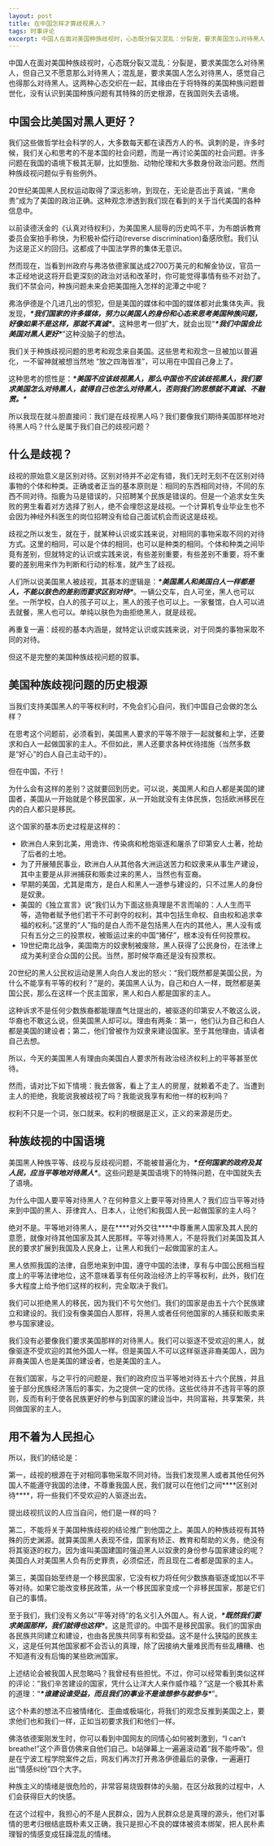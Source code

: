 ```yaml
---
layout: post
title: 在中国怎样才算歧视黑人？
tags: 时事评论
excerpt: 中国人在面对美国种族歧视时，心态既分裂又混乱：分裂是，要求美国怎么对待黑人，但自己又不愿意那么对待黑人；混乱是，要求美国人怎么对待黑人，感觉自己也得那么对待黑人。这两种心态交织在一起，其缘由在于将特殊的美国种族问题普世化，没有认识到美国种族问题有其特殊的历史根源，在我国则失去语境。
---
```


中国人在面对美国种族歧视时，心态既分裂又混乱：分裂是，要求美国怎么对待黑人，但自己又不愿意那么对待黑人；混乱是，要求美国人怎么对待黑人，感觉自己也得那么对待黑人。这两种心态交织在一起，其缘由在于将特殊的美国种族问题普世化，没有认识到美国种族问题有其特殊的历史根源，在我国则失去语境。

## 中国会比美国对黑人更好？

我们这些做哲学社会科学的人，大多数每天都在读西方人的书。讽刺的是，许多时候，我们关心和思考的不是本国的社会问题，而是一再讨论美国的社会问题。许多问题在我国的语境下极其无聊，比如堕胎、动物伦理和大多数身份政治问题。然而种族歧视问题似乎有些例外。

20世纪美国黑人民权运动取得了深远影响，到现在，无论是否出于真诚，“黑命贵”成为了美国的政治正确。这种观念渗透到我们现在看到的关于当代美国的各种信息中。

以前读德沃金的《认真对待权利》，为美国黑人屈辱的历史鸣不平，为布朗诉教育委员会案拍手称快，为积极补偿行动(reverse discrimination)备感欣慰。我们认为这是正义的回归。这都成了中国法学界的集体无意识。

然而现在，当看到州政府与弗洛依德家属达成2700万美元的和解金协议，官员一本正经地说这将开启更深刻的政治对话和改革时，你可能觉得事情有些不对劲了。我们不禁会问，种族问题未来会把美国拖入怎样的泥潭之中呢？

弗洛伊德是个几进几出的惯犯，但是美国的媒体和中国的媒体都对此集体失声。我发现，***\*我们国家的许多媒体，努力以美国人的身份和心态来思考美国种族问题，好像如果不是这样，那就不真诚\****。这种思考一但扩大，就会出现“***\*我们中国会比美国对黑人更好\****”这种没脑子的想法。

我们关于种族歧视问题的思考和观念来自美国。这些思考和观念一旦被加以普遍化，一不留神就被想当然地 “放之四海皆准”，可以用在中国自己身上了。

这种思考的惯性是：***\*美国不应该歧视黑人，那么中国也不应该歧视黑人，我们要求美国怎么对待黑人，就得自己也怎么对待黑人，否则我们的思想就不真诚、不融贯。\****

所以我现在就斗胆直接问：我们是在歧视黑人吗？我们要像我们期待美国那样地对待黑人吗？什么是属于我们自己的歧视问题？

## 什么是歧视？

歧视的原始意义是区别对待。区别对待并不必定有错，我们无时无刻不在区别对待事物的个体和种类。正确或者正当的基本原则是：相同的东西相同对待，不同的东西不同对待。指鹿为马是错误的，只招聘某个民族是错误的。但是一个追求女生失败的男生看着对方选择了别人，绝不会埋怨这是歧视。一个计算机专业毕业生也不会因为神经外科医生的岗位招聘没有给自己面试机会而说这是歧视。

歧视之所以发生，就在于，就某种认识或实践来说，对相同的事物采取不同的对待方式。这里的相同，可以是个体的相同，也可以是种类的相同。个体和种类之间毕竟有差别，但就特定的认识或实践来说，有些差别重要，有些差别不重要，将不重要的差别用来作为判断和行动的标准，就产生了歧视。

人们所以说美国黑人被歧视，其基本的逻辑是：***\*美国黑人和美国白人一样都是人，不能以肤色的差别而要求区别对待\****。一辆公交车，白人可坐，黑人也可以坐。一所学校，白人的孩子可以上，黑人的孩子也可以上。一家餐馆，白人可以进去就餐，黑人也可以。单纯以肤色为由拒绝黑人，就是歧视。

再重复一遍：歧视的基本内涵是，就特定认识或实践来说，对于同类的事物采取不同的对待。

但这不是完整的美国种族歧视问题的叙事。

## 美国种族歧视问题的历史根源

当我们支持美国黑人的平等权利时，不免会扪心自问，我们中国自己会做的怎么样？

在思考这个问题前，必须看到，美国黑人要求的平等不限于一起就餐和上学，还要求和白人一起做国家的主人。不但如此，黑人还要求各种优待措施（当然多数是“好心”的白人自己主动干的）。

但在中国，不行！

为什么会有这样的差别？这就要回到历史。可以说，美国黑人和白人都是美国的建国者，美国从一开始就是个移民国家，从一开始就没有主体民族，包括欧洲移民在内的白人都只是移民。

这个国家的基本历史过程是这样的：

- 欧洲白人来到北美，用诡诈、传染病和枪炮驱逐和屠杀了印第安人土著，抢劫了后者的土地。
- 为了开展殖民事业，欧洲白人从其他各大洲运送苦力和奴隶来从事生产建设，其中主要是从非洲捕获和贩卖过来的黑人，当然也有亚裔。
- 早期的美国，尤其是南方，是白人和黑人一道参与建设的，只不过黑人的身份是奴隶。
- 美国的《独立宣言》说“我们认为下面这些真理是不言而喻的：人人生而平等，造物者赋予他们若干不可剥夺的权利，其中包括生命权、自由权和追求幸福的权利。”这里的“人”指的是白人而不是包括黑人在内的其他人，黑人没有或只有五分之三的投票权，被贩运过来的中国“猪仔”，根本没有任何投票权。
- 19世纪南北战争，美国南方的奴隶制被废除，黑人获得了公民身份，在法律上成为美利坚合众国的公民。当然，那时候华裔还是没有投票权。

20世纪的黑人公民权运动是黑人向白人发出的怒火：“我们既然都是美国公民，为什么不能享有平等的权利？”是的，美国黑人认为，自己和白人一样，既然都是美国公民，那么在这样一个民主国家，黑人和白人都是国家的主人。

这种诉求不是任何少数族裔都能理直气壮提出的，被驱逐的印第安人不敢这么说，华裔也不敢这么说，但美国黑人却可以。理由有两条：第一，他们认为自己和白人都是美国的建设者；第二，他们曾被作为奴隶来建设国家。至于其他理由，请读者自己去想。

所以，今天的美国黑人有理由向美国白人要求所有政治经济权利上的平等甚至优待。

然而，请对比下如下情境：我去做客，看上了主人的房屋，就赖着不走了。当遭到主人的拒绝，我能说我被歧视了吗？我能说我享有和他一样的权利吗？

权利不只是一个词，张口就来。权利的根据是正义，正义的来源是历史。

## 种族歧视的中国语境

美国黑人种族平等、歧视与反歧视问题，不能被普遍化为，***\*任何国家的政府及其人民，应当平等地对待黑人\****。这些问题是美国语境下的特殊问题，在中国就失去了语境。

为什么中国人要平等对待黑人？在何种意义上要平等对待黑人？我们应当平等对待来到中国的黑人、菲律宾人、日本人，让他们和我国人民一起做国家的主人吗？

绝对不是。平等地对待黑人，是在***\*对外交往\****中尊重黑人国家及其人民的意愿，就像对待其他国家及其人民那样。平等对待黑人，不是将我们对美国及其人民的要求扩展到我国及人民身上，让黑人和我们一起做国家的主人。

黑人依照我国的法律，自愿地来到中国，遵守中国的法律，享有与中国公民相当程度上的平等法律地位，这不意味着享有任何政治经济上的平等权利，此外，我们在多大程度上给予他们这样的权利，完全取决于我们。

我们可以拒绝黑人的移民，因为我们不亏欠他们。我们的国家是由五十六个民族建立和建设的。我们没有像美国白人那样，将黑人或者任何他国家的人捕获和贩卖来参与国家建设。

我们没有必要像我们要求美国那样的对待黑人。我们可以驱逐不受欢迎的黑人，就像驱逐不受欢迎的其他外国人一样。但是美国人不可以这样驱逐非裔美国人，因为非裔美国人也是美国的建设者，也是美国的主人。

在我们国家，与之平行的问题是，我们的政府应当平等地对待五十六个民族，并且鉴于部分民族经济落后的事实，为之提供一定的优待。这些优待并不违背平等的原则，反而有利于使各民族更好的参与到国家的建设当中，共同富裕，共享繁荣，共同做国家的主人。

## 用不着为人民担心

所以，我们的结论是：

第一，歧视的根源在于对相同事物采取不同对待。当我们发现黑人或者其他任何外国人不能遵守我国的法律，不尊重我国人民，我们就可以在他们之间***\*区别对待\****，将一些我们不受欢迎的人驱逐出去。

提出歧视抗议的人应当自问，他们是一样的吗？

第二，不能将关于美国种族歧视的结论推广到他国之上。美国人的种族歧视有其特殊的历史渊源。就算美国黑人表现不佳，国家有矫正、教育和帮助的义务，绝没有将其驱逐的权力。因为谁叫美国建国时强迫黑人以奴隶的身份参与国家建设的呢？美国白人对美国黑人负有历史罪责，必须偿还，而且现在二者都是国家的主人。

第三，美国自始至终是一个移民国家，它没有权力将任何少数族裔驱逐或加以不平等对待。如果它能改变移民政策，从一个移民国家变成一个非移民国家，那是它们自己的事情。

至于我们，我们没有义务以“平等对待”的名义引入外国人。有人说，***\*既然我们要求美国那样，我们就得也这样\****。这是荒谬的。中国不是移民国家。我们的国家由各民族共同建立和建设，也由各民族共同享有和受益。这不是什么狭隘的民族主义，这是任何其他国家都不会否认的真理，除了因接纳大量难民而有些乱糟糟、也不知道有没有后悔的某些欧洲国家。

上述结论会被我国人民忽略吗？我曾经有些担忧。不过，你可以经常看到类似这样的评论：“我们辛苦建设的国家，凭什么让洋大人来作威作福？”这是一个极其朴素的道理：“***\*谁建设谁受益，而且我们的事业不是谁想参与就参与\****”。

这个朴素的想法不应被情绪化、歪曲或极端化，将我们的观念反推到美国之上，要求他们也和我们一样，正如当初要求我们和他们一样。

佛洛依德案刚发生时，你可以看到中国网友的同情心如何被刺激到，“I can’t breathe!”这个声音仿佛来自他们自己。b站弹幕上一遍遍滚动着“我不能呼吸”。但是在宁波工程学院案件之后，网友们再次打开弗洛伊德最后的录像，一遍遍打出“情感纠纷”四个大字。

种族主义的情绪是很危险的，非常容易烧毁群体的头脑，在区分敌我的过程中，人们会获得巨大的快感。

在这个过程中，我担心的不是人民群众，因为人民群众总是真理的源头，他们对事情的思考归根结底既朴素又正确，我只是担心不良的媒体被资本绑架，把人民朴素理智的情感变成狂躁混乱的情绪。